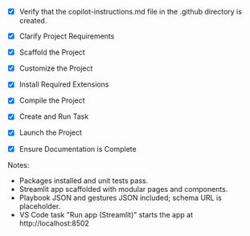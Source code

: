 - [x] Verify that the copilot-instructions.md file in the .github directory is created.

- [x] Clarify Project Requirements

- [x] Scaffold the Project

- [x] Customize the Project

- [x] Install Required Extensions

- [x] Compile the Project

- [x] Create and Run Task

- [x] Launch the Project

- [x] Ensure Documentation is Complete

Notes:
- Packages installed and unit tests pass.
- Streamlit app scaffolded with modular pages and components.
- Playbook JSON and gestures JSON included; schema URL is placeholder.
 - VS Code task "Run app (Streamlit)" starts the app at http://localhost:8502